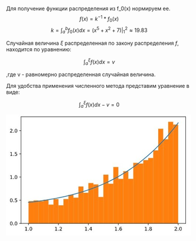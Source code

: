 Для получение функции распределения из f_0(x) нормируем ее.
$$f(x)=k^{-1}*f_0(x)$$
$$k = \int^b_a f_0(x) dx = (x^5+x^2+7)\bigg|_1^2 \approx 19.83$$

Случайная величина $\xi$ распределенная по закону распределения $f$, находится по уравнению:

$$\int^{\xi}_a f(x)dx = v$$

,где v - равномерно распределенная случайная величина. 

Для удобства применения численного метода представим уравнение в виде: 

$$\int^{\xi}_a f(x)dx - v = 0$$

![График функции f(x) и гистограмма полученных случайных величин, n = 2000](./files/plot.jpg)